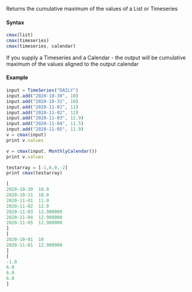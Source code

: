 Returns the cumulative maximum of the values of a List or Timeseries

#### Syntax
```js
cmax(list)
cmax(timeseries)
cmax(timeseries, calendar)
```

If you supply a Timeseries and a Calendar - the output will be cumulative maximum of the values aligned to the output calendar

#### Example
```js
input = TimeSeries("DAILY")
input.add("2020-10-30", 10)
input.add("2020-10-31", 10)
input.add("2020-11-01", 11)
input.add("2020-11-02", 12)
input.add("2020-11-03", 12.9)
input.add("2020-11-04", 11.5)
input.add("2020-11-05", 11.9)
v = cmax(input)
print v.values

v = cmax(input, MonthlyCalendar())
print v.values

testarray = [-1,6,0,-2]
print cmax(testarray)
```

```js
[
2020-10-30	10.0
2020-10-31	10.0
2020-11-01	11.0
2020-11-02	12.0
2020-11-03	12.900000
2020-11-04	12.900000
2020-11-05	12.900000
]
[
2020-10-01	10
2020-11-01	12.900000
]
[
-1.0
6.0
6.0
6.0
]
```